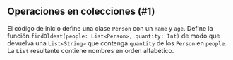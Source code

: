 ## Operaciones en colecciones (#1)

El código de inicio define una clase `Person` con un `name` y `age`. Define la función `findOldest(people: List<Person>, quantity: Int)` de modo que devuelva una `List<String>` que contenga `quantity` de los `Person` en `people`. La `List` resultante contiene nombres en orden alfabético.